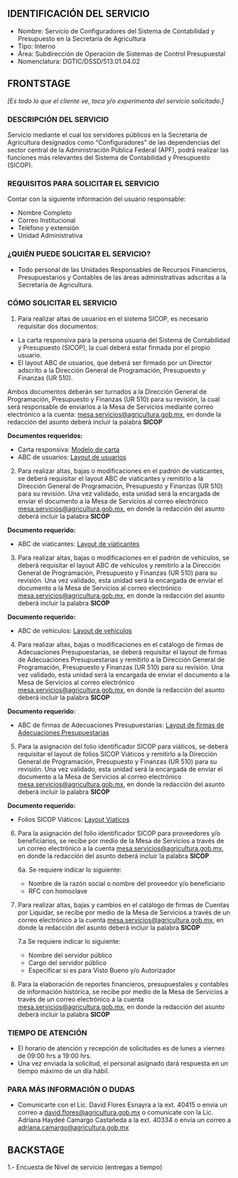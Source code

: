## IDENTIFICACIÓN DEL SERVICIO
- Nombre: Servicio de Configuradores del Sistema de Contabilidad y Presupuesto en la Secretaría de Agricultura
- Tipo: Interno
- Área: Subdirección de Operación de Sistemas de Control Presupuestal
- Nomenclatura: DGTIC/DSSD/513.01.04.02

## FRONTSTAGE
_[Es todo lo que el cliente ve, toca y/o experimenta del servicio solicitado.]_

### DESCRIPCIÓN DEL SERVICIO
Servicio mediante el cual los servidores públicos en la Secretaria de Agricultura designados como “Configuradores” de las dependencias del sector central de la Administración Pública Federal (APF), podrá realizar las funciones más relevantes del Sistema de Contabilidad y Presupuesto (SICOP).

### REQUISITOS PARA SOLICITAR EL SERVICIO
Contar con la siguiente información del usuario responsable: 
- Nombre Completo
- Correo Institucional
- Teléfono y extensión
- Unidad Administrativa

### ¿QUIÉN PUEDE SOLICITAR EL SERVICIO?
- Todo personal de las Unidades Responsables de Recursos Financieros, Presupuestarios y Contables de las áreas administrativas adscritas a la Secretaría de Agricultura.

### CÓMO SOLICITAR EL SERVICIO

1. Para realizar altas de usuarios en el sistema SICOP, es necesario requisitar dos documentos:
* La carta responsiva para la persona usuaria del Sistema de Contabilidad y Presupuesto (SICOP), la cual deberá estar firmada por el propio usuario.
* El layout ABC de usuarios, que deberá ser firmado por un Director adscrito a la Dirección General de Programación, Presupuesto y Finanzas (UR 510).

Ambos documentos deberán ser turnados a la Dirección General de Programación, Presupuesto y Finanzas (UR 510) para su revisión, la cual será responsable de enviarlos a la Mesa de Servicios mediante correo electrónico a la cuenta: mesa.servicios@agricultura.gob.mx, en donde la redacción del asunto deberá incluir la palabra **SICOP**

**Documentos requeridos:**
- Carta responsiva: [Modelo de carta](https://docs.google.com/document/d/1HH1tIo1WJ1A0SdRRofnjgWICBSQobGFI/edit?usp=drive_link&ouid=109952300900615467549&rtpof=true&sd=true)
- ABC de usuarios: [Layout de usuarios](https://docs.google.com/spreadsheets/d/11F26M4w7knHbyEhyBojyHCGRbRoWOPhc/edit?usp=drive_link&ouid=109952300900615467549&rtpof=true&sd=true)


2. Para realizar altas, bajas o modificaciones en el padrón de viaticantes, se deberá requisitar el layout ABC de viaticantes y remitirlo a la Dirección General de Programación, Presupuesto y Finanzas (UR 510) para su revisión. Una vez validado, esta unidad será la encargada de enviar el documento a la Mesa de Servicios al correo electrónico mesa.servicios@agricultura.gob.mx, en donde la redacción del asunto deberá incluir la palabra **SICOP**

**Documento requerido:**
- ABC de viaticantes: [Layout de viaticantes](https://drive.google.com/file/d/1hRW_4SZ06ihs-X4Lt_v0trc7pdcph_tk/view?usp=drive_link)

3. Para realizar altas, bajas o modificaciones en el padrón de vehículos, se deberá requisitar el layout ABC de vehículos y remitirlo a la Dirección General de Programación, Presupuesto y Finanzas (UR 510) para su revisión. Una vez validado, esta unidad será la encargada de enviar el documento a la Mesa de Servicios al correo electrónico mesa.servicios@agricultura.gob.mx, en donde la redacción del asunto deberá incluir la palabra **SICOP**

**Documento requerido:**
- ABC de vehículos: [Layout de vehículos](https://docs.google.com/spreadsheets/d/1MIVSN9EAw6E4g70M705p7LVD_GTpxqGJ/edit?usp=drive_link&ouid=109952300900615467549&rtpof=true&sd=true)  
4. Para realizar altas, bajas o modificaciones en el catálogo de firmas de Adecuaciones Presupuestarias, se deberá requisitar el layout de firmas de Adecuaciones Presupuestarias y remitirlo a la Dirección General de Programación, Presupuesto y Finanzas (UR 510) para su revisión. Una vez validado, esta unidad será la encargada de enviar el documento a la Mesa de Servicios al correo electrónico mesa.servicios@agricultura.gob.mx, en donde la redacción del asunto deberá incluir la palabra **SICOP**

**Documento requerido:**
- ABC de firmas de Adecuaciones Presupuestarias: [Layout de firmas de Adecuaciones Presupuestarias](https://docs.google.com/spreadsheets/d/16YP3nGGqFjXU_H0rZAwIXOJ1b8QM9RhI/edit?usp=drive_link&ouid=109952300900615467549&rtpof=true&sd=true)  

5. Para la asignación del folio identificador SICOP para viáticos, se deberá requisitar el layout de folios SICOP Viáticos y remitirlo a la Dirección General de Programación, Presupuesto y Finanzas (UR 510) para su revisión. Una vez validado, esta unidad será la encargada de enviar el documento a la Mesa de Servicios al correo electrónico mesa.servicios@agricultura.gob.mx, en donde la redacción del asunto deberá incluir la palabra **SICOP**

**Documento requerido:**
- Folios SICOP Viáticos: [Layout Viaticos](https://docs.google.com/spreadsheets/d/1xE7XJH4X4cNeZvCz8DhSZEluTc7g_5Bd/edit?usp=drive_link&ouid=109952300900615467549&rtpof=true&sd=true)


6. Para la asignación del folio identificador SICOP para proveedores y/o beneficiarios, se recibe por medio de la Mesa de Servicios a través de un correo electrónico a la cuenta mesa.servicios@agricultura.gob.mx, en donde la redacción del asunto deberá incluir la palabra **SICOP**
    
    6a. Se requiere indicar lo siguiente:
    - Nombre de la razón social o nombre del proveedor y/o beneficiario
    - RFC con homoclave

7. Para realizar altas, bajas y cambios en el catálogo de firmas de Cuentas por Liquidar, se recibe por medio de la Mesa de Servicios a través de un correo electrónico a la cuenta mesa.servicios@agricultura.gob.mx, en donde la redacción del asunto deberá incluir la palabra **SICOP**

    7.a Se requiere indicar lo siguiente:
    - Nombre del servidor público
    - Cargo del servidor público
    - Especificar si es para Visto Bueno y/o Autorizador

8. Para la elaboración de reportes financieros, presupuestales y contables de información histórica, se recibe por medio de la Mesa de Servicios a través de un correo electrónico a la cuenta mesa.servicios@agricultura.gob.mx, en donde la redacción del asunto deberá incluir la palabra **SICOP**

### TIEMPO DE ATENCIÓN

- El horario de atención y recepción de solicitudes es de lunes a viernes de 09:00 hrs a 19:00 hrs.
- Una vez enviada la solicitud, el personal asignado dará respuesta en un tiempo máximo de un día hábil.

### PARA MÁS INFORMACIÓN O DUDAS
- Comunicarte con el Lic. David Flores Esnayra a la ext. 40415 o envía un correo a david.flores@agricultura.gob.mx o comunícate con la Lic. Adriana Haydeé Camargo Castañeda a la ext. 40334 o envía un correo a adriana.camargo@agricultura.gob.mx


## BACKSTAGE

1.- Encuesta de Nivel de servicio (entregas a tiempo)

